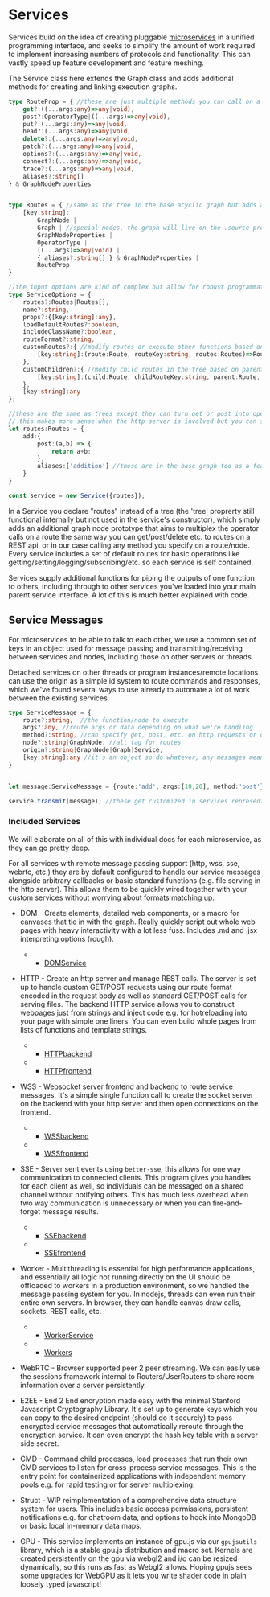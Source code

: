 # Services

Services build on the idea of creating pluggable [microservices](https://www.akana.com/resources/microservices-why-should-businesses-care) in a unified programming interface, and seeks to simplify the amount of work required to implement increasing numbers of protocols and functionality. This can vastly speed up feature development and feature meshing. 

The Service class here extends the Graph class and adds additional methods for creating and linking execution graphs. 

```ts
type RouteProp = { //these are just multiple methods you can call on a route/node tag kind of like http requests but really it applies to any function you want to add to a route object if you specify that method even beyond these http themed names :D
    get?:((...args:any)=>any|void),
    post?:OperatorType|((...args)=>any|void), 
    put?:(...args:any)=>any|void,
    head?:(...args:any)=>any|void,
    delete?:(...args:any)=>any|void,
    patch?:(...args:any)=>any|void,
    options?:(...args:any)=>any|void,
    connect?:(...args:any)=>any|void,
    trace?:(...args:any)=>any|void,
    aliases?:string[] 
} & GraphNodeProperties


type Routes = { //same as the tree in the base acyclic graph but adds aliases and RouteProps handling
    [key:string]:
        GraphNode |
        Graph | //special nodes, the graph will live on the .source property of this node and the operator accepts objects with key:value pairs to run functions on the graph and return a results object with corresponding key:value pairs.
        GraphNodeProperties |
        OperatorType |
        ((...args)=>any|void) |
        { aliases?:string[] } & GraphNodeProperties |
        RouteProp
}

//the input options are kind of complex but allow for robust programmatic customization. 
type ServiceOptions = {
    routes?:Routes|Routes[], 
    name?:string, 
    props?:{[key:string]:any}, 
    loadDefaultRoutes?:boolean,
    includeClassName?:boolean,
    routeFormat?:string,
    customRoutes?:{ //modify routes or execute other functions based on the route properties? e.g. addElement in DOMService
        [key:string]:(route:Route, routeKey:string, routes:Routes)=>Route|any|void
    },
    customChildren?:{ //modify child routes in the tree based on parent conditions
        [key:string]:(child:Route, childRouteKey:string, parent:Route, routes:Routes)=>Route|any|void
    },
    [key:string]:any
};

//these are the same as trees except they can turn get or post into operators,
// this makes more sense when the http server is involved but you can specify any
let routes:Routes = {
    add:{
        post:(a,b) => {
            return a+b;
        },
        aliases:['addition'] //these are in the base graph too as a feature
    }
}

const service = new Service({routes});

```

In a Service you declare "routes" instead of a tree (the 'tree' proprerty still functional internally but not used in the service's constructor), which simply adds an additional graph node prototype that aims to multiplex the operator calls on a route the same way you can get/post/delete etc. to routes on a REST api, or in our case calling any method you specify on a route/node. Every service includes a set of default routes for basic operations like getting/setting/logging/subscribing/etc. so each service is self contained.

Services supply additional functions for piping the outputs of one function to others, including through to other services you've loaded into your main parent service interface. A lot of this is much better explained with code.

## Service Messages

For microservices to be able to talk to each other, we use a common set of keys in an object used for message passing and transmitting/receiving between services and nodes, including those on other servers or threads. 

Detached services on other threads or program instances/remote locations can use the origin as a simple id system to route commands and responses, which we've found several ways to use already to automate a lot of work between the existing services.

```ts
type ServiceMessage = {
    route?:string,  //the function/node to execute
    args?:any, //route args or data depending on what we're handling
    method?:string, //can specify get, post, etc. on http requests or on multiplexed routes using the RouteProp format
    node?:string|GraphNode, //alt tag for routes
    origin?:string|GraphNode|Graph|Service,
    [key:string]:any //it's an object so do whatever, any messages meant for web protocols need to be stringified or buffered
}


let message:ServiceMessage = {route:'add', args:[10,20], method:'post'};

service.transmit(message); //these get customized in services representing their specific protocols e.g. http or websockets to deal with those specific interface requirements

```


### Included Services

We will elaborate on all of this with individual docs for each microservice, as they can go pretty deep. 

For all services with remote message passing support (http, wss, sse, webrtc, etc.) they are by default configured to handle our service messages alongside arbitrary callbacks or basic standard functions (e.g. file serving in the http server). This allows them to be quickly wired together with your custom services without worrying about formats matching up.

- DOM - Create elements, detailed web components, or a macro for canvases that tie in with the graph. Really quickly script out whole web pages with heavy interactivity with a lot less fuss. Includes .md and .jsx interpreting options (rough).
    - - [DOMService](./services/dom/dom.service.md)

- HTTP - Create an http server and manage REST calls. The server is set up to handle custom GET/POST requests using our route format encoded in the request body as well as standard GET/POST calls for serving files. The backend HTTP service allows you to construct webpages just from strings and inject code e.g. for hotreloading into your page with simple one liners. You can even build whole pages from lists of functions and template strings.
    - - [HTTPbackend](./services/http/http.node.md)
    - - [HTTPfrontend](./services/http/http.browser.md)

- WSS - Websocket server frontend and backend to route service messages. It's a simple single function call to create the socket server on the backend with your http server and then open connections on the frontend.
    - - [WSSbackend](./services/wss/wss.node.md)
    - - [WSSfrontend](./services/wss/wss.browser.md)

- SSE - Server sent events using `better-sse`, this allows for one way communication to connected clients. This program gives you handles for each client as well, so individuals can be messaged on a shared channel without notifying others. This has much less overhead when two way communication is unnecessary or when you can fire-and-forget message results.
    - - [SSEbackend](./services/sse/sse.node.md)
    - - [SSEfrontend](./services/sse/sse.browser.md)

- Worker - Multithreading is essential for high performance applications, and essentially all logic not running directly on the UI should be offloaded to workers in a production environment, so we handled the message passing system for you. In nodejs, threads can even run their entire own servers. In browser, they can handle canvas draw calls, sockets, REST calls, etc. 
    - - [WorkerService](./services/worker/worker.service.md)
    - - [Workers](./services/worker/worker.md)

- WebRTC - Browser supported peer 2 peer streaming. We can easily use the sessions framework internal to Routers/UserRouters to share room information over a server persistently. 

- E2EE - End 2 End encryption made easy with the minimal Stanford Javascript Cryptography Library. It's set up to generate keys which you can copy to the desired endpoint (should do it securely) to pass encrypted service messages that automatically reroute through the encryption service. It can even encrypt the hash key table with a server side secret. 

- CMD - Command child processes, load processes that run their own CMD services to listen for cross-process service messages. This is the entry point for containerized applications with independent memory pools e.g. for rapid testing or for server multiplexing.

- Struct - WIP reimplementation of a comprehensive data structure system for users. This includes basic access permissions, persistent notifications e.g. for chatroom data, and options to hook into MongoDB or basic local in-memory data maps. 

- GPU - This service implements an instance of gpu.js via our `gpujsutils` library, which is a stable gpu.js distribution and macro set. Kernels are created persistently on the gpu via webgl2 and i/o can be resized dynamically, so this runs as fast as Webgl2 allows. Hoping gpujs sees some upgrades for WebGPU as it lets you write shader code in plain loosely typed javascript!

